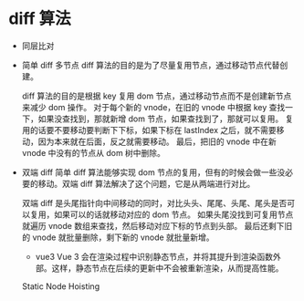 # diff 算法

- 同层比对
- 简单 diff
    多节点 diff 算法的目的是为了尽量复用节点，通过移动节点代替创建。

    diff 算法的目的是根据 key 复用 dom 节点，通过移动节点而不是创建新节点来减少 dom 操作。
对于每个新的 vnode，在旧的 vnode 中根据 key 查找一下，如果没查找到，那就新增 dom 节点，如果查找到了，那就可以复用。
复用的话要不要移动要判断下下标，如果下标在 lastIndex 之后，就不需要移动，因为本来就在后面，反之就需要移动。
最后，把旧的 vnode 中在新 vnode 中没有的节点从 dom 树中删除。

- 双端 diff
    简单 diff 算法能够实现 dom 节点的复用，但有的时候会做一些没必要的移动。双端 diff 算法解决了这个问题，它是从两端进行对比。

    双端 diff 是头尾指针向中间移动的同时，对比头头、尾尾、头尾、尾头是否可以复用，如果可以的话就移动对应的 dom 节点。
    如果头尾没找到可复用节点就遍历 vnode 数组来查找，然后移动对应下标的节点到头部。
    最后还剩下旧的 vnode 就批量删除，剩下新的 vnode 就批量新增。


    - vue3 Vue 3 会在渲染过程中识别静态节点，并将其提升到渲染函数外部。这样，静态节点在后续的更新中不会被重新渲染，从而提高性能。

    Static Node Hoisting

    
